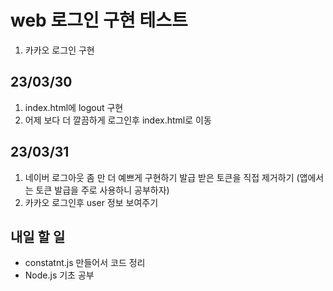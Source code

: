 # web 로그인 구현 테스트

1. 카카오 로그인 구현

## 23/03/30

1. index.html에 logout 구현
2. 어제 보다 더 깔끔하게 로그인후 index.html로 이동

## 23/03/31

1.  네이버 로그아웃 좀 만 더 예쁘게 구현하기
    발급 받은 토큰을 직접 제거하기 (앱에서는 토큰 발급을 주로 사용하니 공부하자)
2.  카카오 로그인후 user 정보 보여주기

## 내일 할 일

- constatnt.js 만들어서 코드 정리
- Node.js 기초 공부
